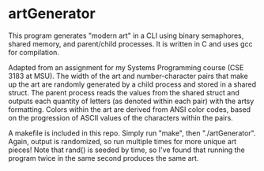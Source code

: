 # artGenerator
 This program generates "modern art" in a CLI using binary semaphores, shared memory, and parent/child processes. It is written in C and uses gcc for compilation.

 Adapted from an assignment for my Systems Programming course (CSE 3183 at MSU). The width of the art and number-character pairs that make up the art are randomly generated by a child process and stored in a shared struct. The parent process reads the values from the shared struct and outputs each quantity of letters (as denoted within each pair) with the artsy formatting. Colors within the art are derived from ANSI color codes, based on the progression of ASCII values of the characters within the pairs.
 
 A makefile is included in this repo. Simply run "make", then "./artGenerator". Again, output is randomized, so run multiple times for more unique art pieces! Note that rand() is seeded by time, so I've found that running the program twice in the same second produces the same art.
